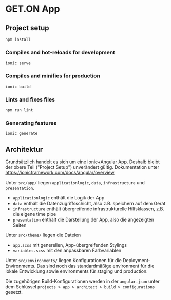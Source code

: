 # GET.ON App

## Project setup
```
npm install
```

### Compiles and hot-reloads for development
```
ionic serve
```

### Compiles and minifies for production
```
ionic build
```

### Lints and fixes files
```
npm run lint
```

### Generating features
```
ionic generate
```

## Architektur

Grundsätzlich handelt es sich um eine Ionic+Angular App. Deshalb bleibt der obere Teil ("Project Setup") unverändert gültig.
Dokumentation unter https://ionicframework.com/docs/angular/overview

Unter `src/app/` liegen `applicationlogic`, `data`, `infrastructure` und `presentation`.

* `applicationlogic` enthält die Logik der App
* `data` enthält die Datenzugriffsschicht, also z.B. speichern auf dem Gerät
* `infrastructure` enthält übergreifende infrastrukturelle Hilfsklassen, z.B. die eigene time pipe
* `presentation` enthält die Darstellung der App, also die angezeigten Seiten

Unter `src/theme/` liegen die Dateien

* `app.scss` mit generellen, App-übergreifenden Stylings
* `variables.scss` mit den anpassbaren Farbvariablen

Unter `src/environments/` liegen Konfigurationen für die Deployment-Environments.
Das sind noch das standardmäßige environment für die lokale Entwicklung sowie environments für staging und production.

Die zugehörigen Build-Konfigurationen werden in der `angular.json` unter dem Schlüssel `projects > app > architect > build > configurations` gesetzt.
